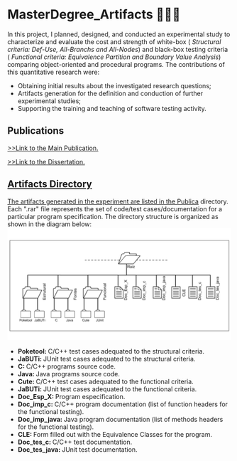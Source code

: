 # MasterDegree_Artifacts 🐤🐤🐤

<section>
<p>In this project, I planned, designed, and conducted an experimental study to characterize and evaluate the cost and strength of white-box (<em> Structural criteria: Def-Use, All-Branchs and All-Nodes</em>) and black-box testing criteria (<em> Functional criteria: Equivalence Partition and Boundary Value Analysis</em>) comparing object-oriented and procedural programs. The contributions of this quantitative research were:
<ul>
  <li>
    Obtaining initial results about the investigated research questions;
  </li>
  <li>
    Artifacts generation for the definition and conduction of further experimental studies;
  </li>
  <li>
    Supporting the training and teaching of software testing activity.
  </li>
  </p>  
  
</section>  
  
<section>
<h2> Publications </h2>
<a href="https://github.com/pradoprojects/MasterDegree_Artifacts/blob/main/CLEI_Publication.pdf" target="_blank"> >>Link to the Main Publication.

<a href="https://teses.usp.br/teses/disponiveis/55/55134/tde-18062009-091608/pt-br.php" target="_blank"> >>Link to the Dissertation.
</section>                                                                                                                  
                    

<section>
<h2> Artifacts Directory </h2>
The artifacts generated in the experiment are listed in the <a href="https://github.com/pradoprojects/MasterDegree_Artifacts/tree/main/Publica" target="_blank"> Publica</a> directory. Each ".rar" file represents the set of code/test cases/documentation for a particular program specification. The directory structure is organized as shown in the diagram below:
<div>                                                               
  <img style="" src="./directory_organization.png" alt="Diagram showing the directory structure for each program">
</div>   
  
 <ul>
  <li>
   <strong> Poketool: </strong> C/C++ test cases adequated to the structural criteria. 
  </li>
   
  <li>
   <strong> JaBUTi: </strong> JUnit test cases adequated to the structural criteria. 
  </li>
   
  <li>
   <strong> C: </strong> C/C++ programs source code. 
  </li>
   
  <li>
   <strong> Java: </strong> Java programs source code. 
  </li>
   
  <li>
   <strong> Cute: </strong> C/C++ test cases adequated to the functional criteria. 
  </li>
   
  <li>
   <strong> JaBUTi: </strong> JUnit test cases adequated to the functional criteria. 
  </li>
   
  <li>
   <strong> Doc_Esp_X: </strong> Program especification. 
  </li>
   
  <li>
   <strong> Doc_imp_c: </strong> C/C++ program documentation (list of function headers for the functional testing). 
  </li>
   
  <li>
   <strong> Doc_imp_java: </strong> Java program documentation (list of methods headers for the functional testing). 
  </li>
   
  <li>
   <strong> CLE: </strong> Form filled out with the Equivalence Classes for the program.
  </li>
   
  <li>
   <strong> Doc_tes_c: </strong> C/C++ test documentation. 
  </li>
   
  <li>
   <strong> Doc_tes_java: </strong> JUnit test documentation. 
  </li>
   
 </ul>
<section>
  
                                                                                              
